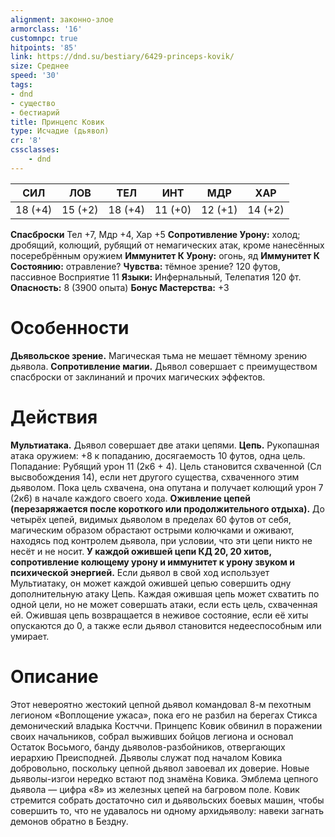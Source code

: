 ```yaml
---
alignment: законно-злое
armorclass: '16'
customnpc: true
hitpoints: '85'
link: https://dnd.su/bestiary/6429-princeps-kovik/
size: Среднее
speed: '30'
tags:
- dnd
- существо
- бестиарий
title: Принцепс Ковик
type: Исчадие (дьявол)
cr: '8'
cssclasses:
    - dnd
---
```



| СИЛ | ЛОВ | ТЕЛ | ИНТ | МДР | ХАР |
|---|---|---|---|---|---|
| 18 (+4) | 15 (+2) | 18 (+4) | 11 (+0) | 12 (+1) | 14 (+2) |
**Спасброски** Тел +7, Мдр +4, Хар +5
**Сопротивление Урону:** холод; дробящий, колющий, рубящий от немагических атак, кроме нанесённых посеребрённым оружием
**Иммунитет К Урону:** огонь, яд
**Иммунитет К Состоянию:** отравление?
**Чувства:** тёмное зрение? 120 футов, пассивное Восприятие 11
**Языки:** Инфернальный, Телепатия 120 фт.
**Опасность:** 8 (3900 опыта)
**Бонус Мастерства:** +3


# Особенности
**Дьявольское зрение.** Магическая тьма не мешает тёмному зрению дьявола.
**Сопротивление магии.** Дьявол совершает с преимуществом спасброски от заклинаний и прочих магических эффектов.


# Действия
**Мультиатака.** Дьявол совершает две атаки цепями.
**Цепь.** Рукопашная атака оружием: +8 к попаданию, досягаемость 10 футов, одна цель. Попадание: Рубящий урон 11 (2к6 + 4). Цель становится схваченной (Сл высвобождения 14), если нет другого существа, схваченного этим дьяволом. Пока цель схвачена, она опутана и получает колющий урон 7 (2к6) в начале каждого своего хода.
**Оживление цепей (перезаряжается после короткого или продолжительного отдыха).** До четырёх цепей, видимых дьяволом в пределах 60 футов от себя, магическим образом обрастают острыми колючками и оживают, находясь под контролем дьявола, при условии, что эти цепи никто не несёт и не носит.
**У каждой ожившей цепи КД 20, 20 хитов, сопротивление колющему урону и иммунитет к урону звуком и психической энергией.** Если дьявол в свой ход использует Мультиатаку, он может каждой ожившей цепью совершить одну дополнительную атаку Цепь. Каждая ожившая цепь может схватить по одной цели, но не может совершать атаки, если есть цель, схваченная ей. Ожившая цепь возвращается в неживое состояние, если её хиты опускаются до 0, а также если дьявол становится недееспособным или умирает.


# Описание
Этот невероятно жестокий цепной дьявол командовал 8-м пехотным легионом «Воплощение ужаса», пока его не разбил на берегах Стикса демонический владыка Костччи. Принцепс Ковик обвинил в поражении своих начальников, собрал выживших бойцов легиона и основал Остаток Восьмого, банду дьяволов-разбойников, отвергающих иерархию Преисподней. Дьяволы служат под началом Ковика добровольно, поскольку цепной дьявол завоевал их доверие. Новые дьяволы-изгои нередко встают под знамёна Ковика. Эмблема цепного дьявола — цифра «8» из железных цепей на багровом поле. Ковик стремится собрать достаточно сил и дьявольских боевых машин, чтобы совершить то, что не удавалось ни одному архидьяволу: навеки загнать демонов обратно в Бездну.